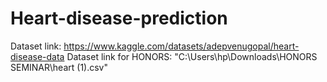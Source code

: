 # Heart-disease-prediction
Dataset link: https://www.kaggle.com/datasets/adepvenugopal/heart-disease-data
Dataset link for HONORS: "C:\Users\hp\Downloads\HONORS SEMINAR\heart (1).csv"
